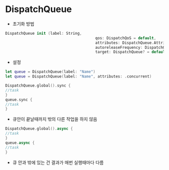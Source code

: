 # DispatchQueue

- 초기화 방법

```swift
DispatchQueue init (label: String, 
										qos: DispatchQoS = default, 
										attributes: DispatchQueue.Attributes = default,
										autoreleaseFrequency: DispatchQueue.AutoreleaseFrequency = default, 
										target: DispatchQueue? = default)
```

- 설정

```swift
let queue = DispatchQueue(label: "Name")
let queue = DispatchQueue(label: "Name", attributes: .concurrent)
```

```swift
DispatchQueue.global().sync {
//task
}
queue.sync {
//task
}
```

- 큐안이 끝날때까지 밖의 다른 작업을 하지 않음

```swift
DispatchQueue.global().async {
//task
}
queue.async {
//task
}
```

- 큐 안과 밖에 있는 건 결과가 매번 실행때마다 다름